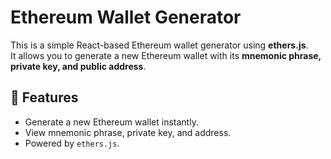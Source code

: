 # Ethereum Wallet Generator

This is a simple React-based Ethereum wallet generator using **ethers.js**.  
It allows you to generate a new Ethereum wallet with its **mnemonic phrase, private key, and public address**.

## 🚀 Features

- Generate a new Ethereum wallet instantly.
- View mnemonic phrase, private key, and address.
- Powered by `ethers.js`.
